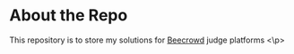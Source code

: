 # About the Repo

<p>
  This repository is to store my solutions for <a href = "https://beecrowd.com/">Beecrowd</a> judge platforms
<\p>
